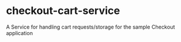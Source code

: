 # checkout-cart-service
A Service for handling cart requests/storage for the sample Checkout application
